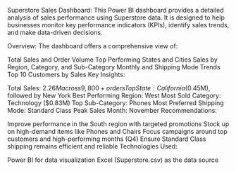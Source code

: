 Superstore Sales Dashboard: This Power BI dashboard provides a detailed analysis of sales performance using Superstore data. It is designed to help businesses monitor key performance indicators (KPIs), identify sales trends, and make data-driven decisions.

Overview: The dashboard offers a comprehensive view of:

Total Sales and Order Volume
Top Performing States and Cities
Sales by Region, Category, and Sub-Category
Monthly and Shipping Mode Trends
Top 10 Customers by Sales
Key Insights:

Total Sales: $2.26M across 9,800+ orders
Top State: California ($0.45M), followed by New York
Best Performing Region: West
Most Sold Category: Technology ($0.83M)
Top Sub-Category: Phones
Most Preferred Shipping Mode: Standard Class
Peak Sales Month: November
Recommendations:

Improve performance in the South region with targeted promotions
Stock up on high-demand items like Phones and Chairs
Focus campaigns around top customers and high-performing months (Q4)
Ensure Standard Class shipping remains efficient and reliable
Technologies Used:

Power BI for data visualization
Excel (Superstore.csv) as the data source
